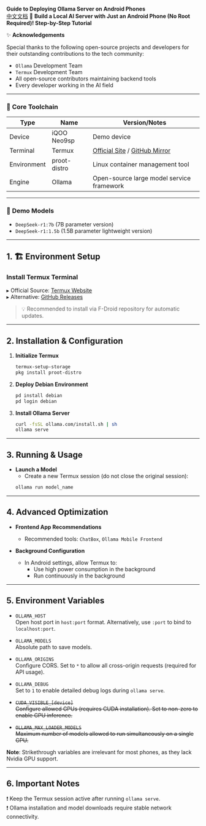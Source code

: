 **Guide to Deploying Ollama Server on Android Phones**  
[中文文档](./README_CN.md)
📱 **Build a Local AI Server with Just an Android Phone (No Root Required)! Step-by-Step Tutorial**  

✨ **Acknowledgements**  

Special thanks to the following open-source projects and developers for their outstanding contributions to the tech community:  

- `Ollama` Development Team  
- `Termux` Development Team  
- All open-source contributors maintaining backend tools  
- Every developer working in the AI field  

---

### 🧰 **Core Toolchain**  

| Type       | Name           | Version/Notes                                      |  
|------------|----------------|---------------------------------------------------|  
| Device     | iQOO Neo9sp    | Demo device                                       |  
| Terminal   | Termux         | [Official Site](https://termux.dev) / [GitHub Mirror](https://github.com/termux/termux-app/releases) |  
| Environment| proot-distro   | Linux container management tool                   |  
| Engine     | Ollama         | Open-source large model service framework         |  

---

### 🧠 **Demo Models**  

- `DeepSeek-r1:7b` (7B parameter version)  
- `DeepSeek-r1:1.5b` (1.5B parameter lightweight version)  

---

## 1. 🏗️ **Environment Setup**  

### **Install Termux Terminal**  

▸ Official Source: [Termux Website](https://termux.dev)  
▸ Alternative: [GitHub Releases](https://github.com/termux/termux-app/releases)  

> 💡 Recommended to install via F-Droid repository for automatic updates.  

---

## 2. **Installation & Configuration**  

1. **Initialize Termux**  

   ```bash  
   termux-setup-storage  
   pkg install proot-distro  
   ```  

2. **Deploy Debian Environment**  

   ```bash  
   pd install debian  
   pd login debian  
   ```  

3. **Install Ollama Server**  

   ```bash  
   curl -fsSL ollama.com/install.sh | sh  
   ollama serve  
   ```  

---

## 3. **Running & Usage**  

- **Launch a Model**  
  - Create a new Termux session (do not close the original session):  
  ```bash  
  ollama run model_name  
  ```  

---

## 4. **Advanced Optimization**  

- **Frontend App Recommendations**  
  - Recommended tools: `ChatBox`, `Ollama Mobile Frontend`  

- **Background Configuration**  
  - In Android settings, allow Termux to:  
    - Use high power consumption in the background  
    - Run continuously in the background  

---

## 5. **Environment Variables**  

- `OLLAMA_HOST`  
  Open host port in `host:port` format. Alternatively, use `:port` to bind to `localhost:port`.  

- `OLLAMA_MODELS`  
  Absolute path to save models.  

- `OLLAMA_ORIGINS`  
  Configure CORS. Set to `*` to allow all cross-origin requests (required for API usage).  

- `OLLAMA_DEBUG`  
  Set to `1` to enable detailed debug logs during `ollama serve`.  

- ~~`CUDA_VISIBLE_[device]`~~  
  ~~Configure allowed GPUs (requires CUDA installation). Set to non-zero to enable GPU inference.~~  

- ~~`OLLAMA_MAX_LOADER_MODELS`~~  
  ~~Maximum number of models allowed to run simultaneously on a single GPU.~~  

**Note**: Strikethrough variables are irrelevant for most phones, as they lack Nvidia GPU support.  

---

## 6. **Important Notes**  

❗ Keep the Termux session active after running `ollama serve`.  
❗ Ollama installation and model downloads require stable network connectivity.
